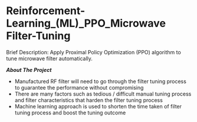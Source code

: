 # Reinforcement-Learning_(ML)_PPO_Microwave Filter-Tuning
Brief Description: Apply Proximal Policy Optimization (PPO) algorithm to tune microwave filter automatically.  


**_About The Project_**<br />
- Manufactured RF filter will need to go through the filter tuning process to guarantee the performance without compromising
- There are many factors such as tedious / difficult manual tuning process and filter characteristics that harden the filter tuning process
- Machine learning approach is used to shorten the time taken of filter tuning process and boost the tuning outcome


